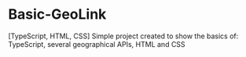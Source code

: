 # Basic-GeoLink
[TypeScript, HTML, CSS] Simple project created to show the basics of: TypeScript, several geographical APIs, HTML and CSS
